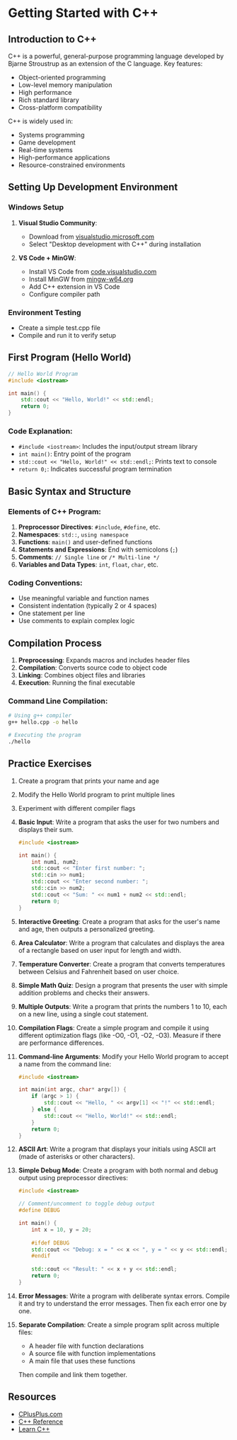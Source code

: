 # Getting Started with C++

## Introduction to C++

C++ is a powerful, general-purpose programming language developed by Bjarne Stroustrup as an extension of the C language. Key features:

- Object-oriented programming
- Low-level memory manipulation
- High performance
- Rich standard library
- Cross-platform compatibility

C++ is widely used in:
- Systems programming
- Game development
- Real-time systems
- High-performance applications
- Resource-constrained environments

## Setting Up Development Environment

### Windows Setup
1. **Visual Studio Community**:
   - Download from [visualstudio.microsoft.com](https://visualstudio.microsoft.com/)
   - Select "Desktop development with C++" during installation

2. **VS Code + MinGW**:
   - Install VS Code from [code.visualstudio.com](https://code.visualstudio.com/)
   - Install MinGW from [mingw-w64.org](https://www.mingw-w64.org/)
   - Add C++ extension in VS Code
   - Configure compiler path

### Environment Testing
- Create a simple test.cpp file
- Compile and run it to verify setup

## First Program (Hello World)

```cpp
// Hello World Program
#include <iostream>

int main() {
    std::cout << "Hello, World!" << std::endl;
    return 0;
}
```

### Code Explanation:
- `#include <iostream>`: Includes the input/output stream library
- `int main()`: Entry point of the program
- `std::cout << "Hello, World!" << std::endl;`: Prints text to console
- `return 0;`: Indicates successful program termination

## Basic Syntax and Structure

### Elements of C++ Program:
1. **Preprocessor Directives**: `#include`, `#define`, etc.
2. **Namespaces**: `std::`, `using namespace`
3. **Functions**: `main()` and user-defined functions
4. **Statements and Expressions**: End with semicolons (`;`)
5. **Comments**: `// Single line` or `/* Multi-line */`
6. **Variables and Data Types**: `int`, `float`, `char`, etc.

### Coding Conventions:
- Use meaningful variable and function names
- Consistent indentation (typically 2 or 4 spaces)
- One statement per line
- Use comments to explain complex logic

## Compilation Process

1. **Preprocessing**: Expands macros and includes header files
2. **Compilation**: Converts source code to object code
3. **Linking**: Combines object files and libraries
4. **Execution**: Running the final executable

### Command Line Compilation:
```bash
# Using g++ compiler
g++ hello.cpp -o hello

# Executing the program
./hello
```

## Practice Exercises

1. Create a program that prints your name and age
2. Modify the Hello World program to print multiple lines
3. Experiment with different compiler flags

4. **Basic Input**: Write a program that asks the user for two numbers and displays their sum.
   ```cpp
   #include <iostream>
   
   int main() {
       int num1, num2;
       std::cout << "Enter first number: ";
       std::cin >> num1;
       std::cout << "Enter second number: ";
       std::cin >> num2;
       std::cout << "Sum: " << num1 + num2 << std::endl;
       return 0;
   }
   ```

5. **Interactive Greeting**: Create a program that asks for the user's name and age, then outputs a personalized greeting.

6. **Area Calculator**: Write a program that calculates and displays the area of a rectangle based on user input for length and width.

7. **Temperature Converter**: Create a program that converts temperatures between Celsius and Fahrenheit based on user choice.

8. **Simple Math Quiz**: Design a program that presents the user with simple addition problems and checks their answers.

9. **Multiple Outputs**: Write a program that prints the numbers 1 to 10, each on a new line, using a single cout statement.

10. **Compilation Flags**: Create a simple program and compile it using different optimization flags (like -O0, -O1, -O2, -O3). Measure if there are performance differences.

11. **Command-line Arguments**: Modify your Hello World program to accept a name from the command line:
    ```cpp
    #include <iostream>
    
    int main(int argc, char* argv[]) {
        if (argc > 1) {
            std::cout << "Hello, " << argv[1] << "!" << std::endl;
        } else {
            std::cout << "Hello, World!" << std::endl;
        }
        return 0;
    }
    ```

12. **ASCII Art**: Write a program that displays your initials using ASCII art (made of asterisks or other characters).

13. **Simple Debug Mode**: Create a program with both normal and debug output using preprocessor directives:
    ```cpp
    #include <iostream>
    
    // Comment/uncomment to toggle debug output
    #define DEBUG
    
    int main() {
        int x = 10, y = 20;
        
        #ifdef DEBUG
        std::cout << "Debug: x = " << x << ", y = " << y << std::endl;
        #endif
        
        std::cout << "Result: " << x + y << std::endl;
        return 0;
    }
    ```

14. **Error Messages**: Write a program with deliberate syntax errors. Compile it and try to understand the error messages. Then fix each error one by one.

15. **Separate Compilation**: Create a simple program split across multiple files:
    - A header file with function declarations
    - A source file with function implementations
    - A main file that uses these functions
    
    Then compile and link them together.

## Resources

- [CPlusPlus.com](https://cplusplus.com/doc/tutorial/)
- [C++ Reference](https://en.cppreference.com/)
- [Learn C++](https://www.learncpp.com/)